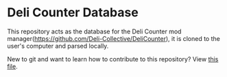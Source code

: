 # Deli Counter Database

This repository acts as the database for the Deli Counter mod manager(https://github.com/Deli-Collective/DeliCounter), it is cloned to the user's computer and parsed locally.

New to git and want to learn how to contribute to this repository? View [this file](CONTRIBUTING.md).
